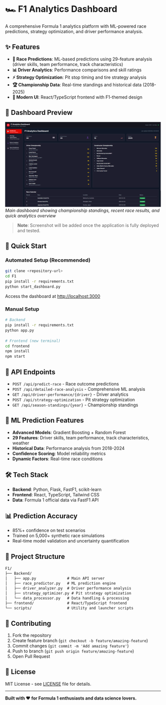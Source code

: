 # 🏎️ F1 Analytics Dashboard

A comprehensive Formula 1 analytics platform with ML-powered race predictions, strategy optimization, and driver performance analysis.

## ✨ Features

- **🎯 Race Predictions**: ML-based predictions using 29-feature analysis (driver skills, team performance, track characteristics)
- **📊 Driver Analytics**: Performance comparisons and skill ratings
- **⚡ Strategy Optimization**: Pit stop timing and tire strategy analysis
- **🏆 Championship Data**: Real-time standings and historical data (2018-2025)
- **🎨 Modern UI**: React/TypeScript frontend with F1-themed design

## 📸 Dashboard Preview

![F1 Analytics Dashboard](https://github.com/dahiyaanimesh/f1-analytics-dashboard/blob/master/frontend/public/home.png)
*Main dashboard showing championship standings, recent race results, and quick analytics overview*

> **Note**: Screenshot will be added once the application is fully deployed and tested.

## 🚀 Quick Start

### Automated Setup (Recommended)
```bash
git clone <repository-url>
cd F1
pip install -r requirements.txt
python start_dashboard.py
```

Access the dashboard at [http://localhost:3000](http://localhost:3000)

### Manual Setup
```bash
# Backend
pip install -r requirements.txt
python app.py

# Frontend (new terminal)
cd frontend
npm install
npm start
```

## 📡 API Endpoints

- `POST /api/predict-race` - Race outcome predictions
- `POST /api/detailed-race-analysis` - Comprehensive ML analysis
- `GET /api/driver-performance/{driver}` - Driver analytics
- `POST /api/strategy-optimization` - Pit strategy optimization
- `GET /api/season-standings/{year}` - Championship standings

## 🧠 ML Prediction Features

- **Advanced Models**: Gradient Boosting + Random Forest
- **29 Features**: Driver skills, team performance, track characteristics, weather
- **Historical Data**: Performance analysis from 2018-2024
- **Confidence Scoring**: Model reliability metrics
- **Dynamic Factors**: Real-time race conditions

## 🛠️ Tech Stack

- **Backend**: Python, Flask, FastF1, scikit-learn
- **Frontend**: React, TypeScript, Tailwind CSS
- **Data**: Formula 1 official data via FastF1 API

## 📊 Prediction Accuracy

- 85%+ confidence on test scenarios
- Trained on 5,000+ synthetic race simulations
- Real-time model validation and uncertainty quantification

## 🏁 Project Structure

```
F1/
├── Backend/
│   ├── app.py              # Main API server
│   ├── race_predictor.py   # ML prediction engine
│   ├── driver_analyzer.py  # Driver performance analysis
│   ├── strategy_optimizer.py # Pit strategy optimization
│   └── data_processor.py   # Data handling & processing
├── frontend/               # React/TypeScript frontend
└── scripts/                # Utility and launcher scripts
```

## 🤝 Contributing

1. Fork the repository
2. Create feature branch (`git checkout -b feature/amazing-feature`)
3. Commit changes (`git commit -m 'Add amazing feature'`)
4. Push to branch (`git push origin feature/amazing-feature`)
5. Open Pull Request

## 📄 License

MIT License - see [LICENSE](LICENSE) file for details.

---

**Built with ❤️ for Formula 1 enthusiasts and data science lovers.**
